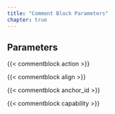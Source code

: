 ```yaml
---
title: "Comment Block Parameters"
chapter: true
---
```

## Parameters

{{< commentblock action >}}

{{< commentblock align >}}

{{< commentblock anchor_id >}}

{{< commentblock capability >}}
